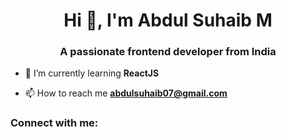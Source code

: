<h1 align="center">Hi 👋, I'm Abdul Suhaib M</h1>
<h3 align="center">A passionate frontend developer from India</h3>

- 🌱 I’m currently learning **ReactJS**

- 📫 How to reach me **abdulsuhaib07@gmail.com**

<h3 align="left">Connect with me:</h3>
<p align="left">
</p>

